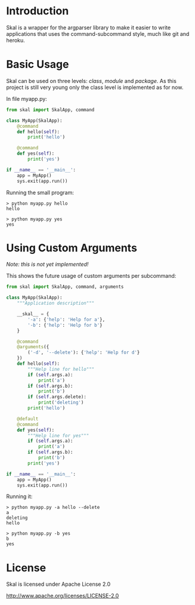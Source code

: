 Introduction
============
Skal is a wrapper for the argparser library to make it easier to write
applications that uses the command-subcommand style, much like git and
heroku.

Basic Usage
===========
Skal can be used on three levels: *class*, *module* and *package*. As this
project is still very young only the class level is implemented as for now.

In file myapp.py:
```python
from skal import SkalApp, command

class MyApp(SkalApp):
    @command
    def hello(self):
        print('hello')

    @command
    def yes(self):
        print('yes')

if __name__ == '__main__':
    app = MyApp()
    sys.exit(app.run())
```

Running the small program:
```
> python myapp.py hello
hello

> python myapp.py yes
yes
```

Using Custom Arguments
======================
*Note: this is not yet implemented!*

This shows the future usage of custom arguments per subcommand:
```python
from skal import SkalApp, command, arguments

class MyApp(SkalApp):
    """Application description"""

    __skal__ = {
        '-a': {'help': 'Help for a'},
        '-b': {'help': 'Help for b'}
    }

    @command
    @arguments({
        ('-d', '--delete'): {'help': 'Help for d'}
    })
    def hello(self):
        """Help line for hello"""
        if (self.args.a):
            print('a')
        if (self.args.b):
            print('b')
        if (self.args.delete):
            print('deleting')
        print('hello')

    @default
    @command
    def yes(self):
        """Help line for yes"""
        if (self.args.a):
            print('a')
        if (self.args.b):
            print('b')
        print('yes')

if __name__ == '__main__':
    app = MyApp()
    sys.exit(app.run())
```

Running it:
```
> python myapp.py -a hello --delete
a
deleting
hello

> python myapp.py -b yes
b
yes
```

License
=======
Skal is licensed under Apache License 2.0

http://www.apache.org/licenses/LICENSE-2.0

